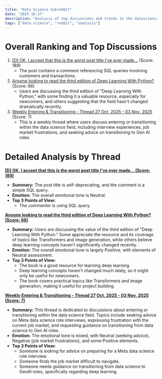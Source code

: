 ```yaml
---
title: "Data Science Subreddit"
date: "2025-10-27"
description: "Analysis of top discussions and trends in the datascience subreddit"
tags: ["data science", "reddit", "analysis"]
---
```


# Overall Ranking and Top Discussions
1.  [[D] OK, I accept that this is the worst post title I've ever made...](https://i.redd.it/v4tx388cxnxf1.png) (Score: 189)
    *   The post contains a comment referencing SQL queries involving customers and transactions.
2.  [Anyone looking to read the third edition of Deep Learning With Python?](https://www.reddit.com/r/datascience/comments/1ogwru2/anyone_looking_to_read_the_third_edition_of_deep/) (Score: 66)
    *   Users are discussing the third edition of "Deep Learning With Python," with some finding it a valuable resource, especially for newcomers, and others suggesting that the field hasn't changed dramatically recently.
3.  [Weekly Entering & Transitioning - Thread 27 Oct, 2025 - 03 Nov, 2025](https://www.reddit.com/r/datascience/comments/1oh4tzk/weekly_entering_transitioning_thread_27_oct_2025/) (Score: 7)
    *   This is a weekly thread where users discuss entering or transitioning within the data science field, including interview experiences, job market frustrations, and seeking advice on transitioning to Gen AI roles.

# Detailed Analysis by Thread
**[[D] OK, I accept that this is the worst post title I've ever made... (Score: 189)](https://i.redd.it/v4tx388cxnxf1.png)**
*  **Summary:** The post title is self-deprecating, and the comment is a simple SQL query.
*  **Emotion:** The overall emotional tone is Neutral.
*  **Top 3 Points of View:**
    * The commenter is using SQL query.

**[Anyone looking to read the third edition of Deep Learning With Python? (Score: 66)](https://www.reddit.com/r/datascience/comments/1ogwru2/anyone_looking_to_read_the_third_edition_of_deep/)**
*  **Summary:** Users are discussing the value of the third edition of "Deep Learning With Python." Some appreciate the resource and its coverage of topics like Transformers and image generation, while others believe deep learning concepts haven't significantly changed recently.
*  **Emotion:** The overall emotional tone is largely Positive, with elements of Neutral assessment.
*  **Top 3 Points of View:**
    *   The book is a good resource for learning deep learning.
    *   Deep learning concepts haven't changed much lately, so it might only be useful for newcomers.
    *   The book covers practical topics like Transformers and image generation, making it useful for project building.

**[Weekly Entering & Transitioning - Thread 27 Oct, 2025 - 03 Nov, 2025 (Score: 7)](https://www.reddit.com/r/datascience/comments/1oh4tzk/weekly_entering_transitioning_thread_27_oct_2025/)**
*  **Summary:** This thread is dedicated to discussions about entering or transitioning within the data science field. Topics include seeking advice on Meta data science role interviews, expressing frustration with the current job market, and requesting guidance on transitioning from data science to Gen AI roles.
*  **Emotion:** The emotional tone is mixed, with Neutral (seeking advice), Negative (job market frustrations), and some Positive elements.
*  **Top 3 Points of View:**
    *   Someone is looking for advice on preparing for a Meta data science role interview.
    *   Someone finds the job market difficult to navigate.
    *   Someone needs guidance on transitioning from data science to GenAI roles, specifically regarding deep learning.
